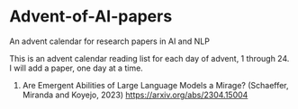 # Advent-of-AI-papers
An advent calendar for research papers in AI and NLP

This is an advent calendar reading list for each day of advent, 1 through 24.
I will add a paper, one day at a time.


1. Are Emergent Abilities of Large Language Models a Mirage? (Schaeffer, Miranda and Koyejo, 2023) https://arxiv.org/abs/2304.15004
